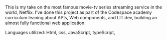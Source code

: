 This is my take on the most famous movie-tv series streaming service in the world, Netflix.
I've done this project as part of the Codespace academy curriculum leaning about APIs, Web components, and LIT.dev, building an almost fully functional web application.

Languages utilized:
Html,
css,
JavaScript,
typeScript,

